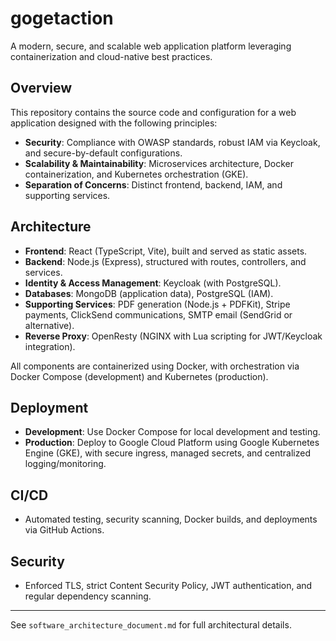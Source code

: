 # gogetaction

A modern, secure, and scalable web application platform leveraging containerization and cloud-native best practices.

## Overview

This repository contains the source code and configuration for a web application designed with the following principles:

- **Security**: Compliance with OWASP standards, robust IAM via Keycloak, and secure-by-default configurations.
- **Scalability & Maintainability**: Microservices architecture, Docker containerization, and Kubernetes orchestration (GKE).
- **Separation of Concerns**: Distinct frontend, backend, IAM, and supporting services.

## Architecture

- **Frontend**: React (TypeScript, Vite), built and served as static assets.
- **Backend**: Node.js (Express), structured with routes, controllers, and services.
- **Identity & Access Management**: Keycloak (with PostgreSQL).
- **Databases**: MongoDB (application data), PostgreSQL (IAM).
- **Supporting Services**: PDF generation (Node.js + PDFKit), Stripe payments, ClickSend communications, SMTP email (SendGrid or alternative).
- **Reverse Proxy**: OpenResty (NGINX with Lua scripting for JWT/Keycloak integration).

All components are containerized using Docker, with orchestration via Docker Compose (development) and Kubernetes (production).

## Deployment

- **Development**: Use Docker Compose for local development and testing.
- **Production**: Deploy to Google Cloud Platform using Google Kubernetes Engine (GKE), with secure ingress, managed secrets, and centralized logging/monitoring.

## CI/CD

- Automated testing, security scanning, Docker builds, and deployments via GitHub Actions.

## Security

- Enforced TLS, strict Content Security Policy, JWT authentication, and regular dependency scanning.

---

See `software_architecture_document.md` for full architectural details.
